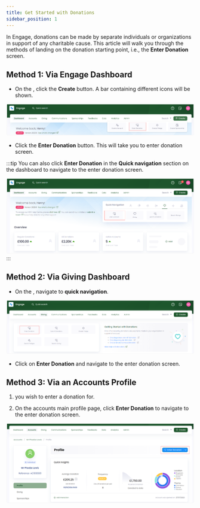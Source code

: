 ```yaml
---
title: Get Started with Donations
sidebar_position: 1
---
```


In Engage, donations can be made by separate individuals or organizations in support of any charitable cause. This article will walk you through the methods of landing on the donation starting point, i.e., the **Enter Donation** screen.

## Method 1: Via Engage Dashboard

- On the <K2Link route="dashboard" text="Engage dashboard" isEngage />, click the **Create** button. A bar containing different icons will be shown.

![Create Donation Dashboard](./create-donation-dashboard.png)

- Click the **Enter Donation** button. This will take you to enter donation screen.

:::tip
You can also click **Enter Donation** in the **Quick navigation** section on the dashboard to navigate to the enter donation screen.

![quick navigation section](./quick-navigation-section.png)
:::

## Method 2: Via Giving Dashboard

- On the <K2Link route="giving" text="Giving dashboard" isEngage />, navigate to **quick navigation**.

![Create Donation Quick Navigation](./create-donation-giving-dashboard.png)

- Click on **Enter Donation** and navigate to the enter donation screen.

## Method 3: Via an Accounts Profile

1. <K2Link route="docs/engage/accounts/searching-accounts/" text="Search for an account" isInternal/> you wish to enter a donation for. 

2. On the accounts main profile page, click **Enter Donation** to navigate to the enter donation screen.

![Enter Donation from Account Profile](./create-donation-account-profile.png)
